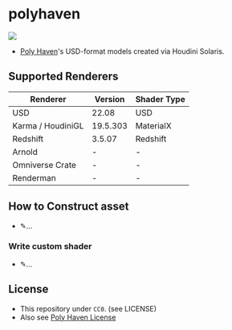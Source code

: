 # polyhaven
![](https://i.gyazo.com/5277f00b354b22f8482420fd5b677347.png)  

- [Poly Haven](https://polyhaven.com/)'s USD-format models created via Houdini Solaris.

## Supported Renderers
| Renderer          | Version  | Shader Type |
|-------------------|----------|-------------|
| USD               | 22.08    | USD         |
| Karma / HoudiniGL | 19.5.303 | MaterialX   |
| Redshift          | 3.5.07   | Redshift    |
| Arnold            | -        | -           |
| Omniverse Crate   | -        | -           |
| Renderman         | -        | -           |

## How to Construct asset
- ✎...

### Write custom shader
- ✎...


## License
- This repository under `CC0`. (see LICENSE)
- Also see [Poly Haven License](https://polyhaven.com/license)